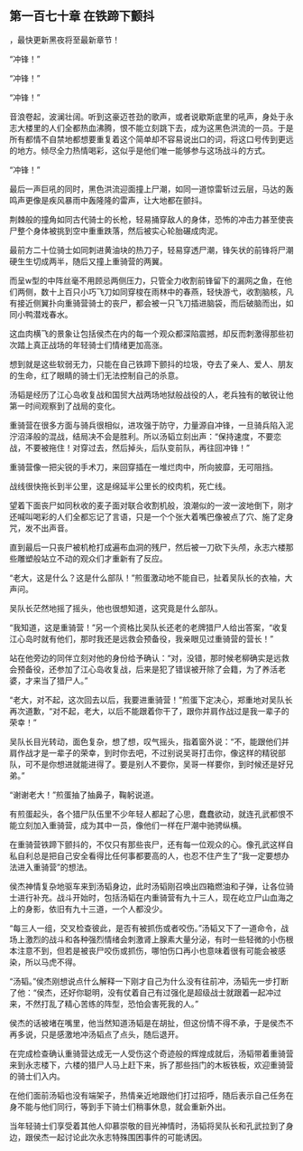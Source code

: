 ## 第一百七十章 在铁蹄下颤抖
，最快更新黑夜将至最新章节！

“冲锋！”

“冲锋！”

“冲锋！”

音浪卷起，波澜壮阔。听到这豪迈苍劲的歌声，或者说歇斯底里的吼声，身处于永志大楼里的人们全都热血沸腾，恨不能立刻跳下去，成为这黑色洪流的一员。于是所有都情不自禁地都想要重复着这个简单却不容易说出口的词，将这口号传到更远的地方。倾尽全力热情喝彩，这似乎是他们唯一能够参与这场战斗的方式。

“冲锋！”

最后一声巨吼的同时，黑色洪流迎面撞上尸潮，如同一道惊雷斩过云层，马达的轰鸣声更像是疾风暴雨中轰隆隆的雷声，让大地都在颤抖。

荆棘般的撞角如同古代骑士的长枪，轻易捅穿敌人的身体，恐怖的冲击力甚至使丧尸整个身体被挑到空中重重跌落，然后被实心轮胎碾成肉泥。

最前方二十位骑士如同刺进黄油块的热刀子，轻易穿透尸潮，锋矢状的前锋将尸潮硬生生切成两半，随后又撞上重骑营的两翼。

而呈w型的中阵丝毫不用顾忌两侧压力，只管全力收割前锋留下的漏网之鱼，在他们两侧，数十上百只小巧飞刀如同穿梭在雨林中的春燕，轻快游弋，收割脑核，凡有接近侧翼扑向重骑营骑士的丧尸，都会被一只飞刀插进脑袋，而后破脑而出，如同小鸭潜戏春水。

这血肉横飞的景象让包括侯杰在内的每一个观众都深陷震撼，却反而刺激得那些初次踏上真正战场的年轻骑士们情绪更加高涨。

想到就是这些软弱无力，只能在自己铁蹄下颤抖的垃圾，夺去了亲人、爱人、朋友的生命，红了眼睛的骑士们无法控制自己的杀意。

汤韬是经历了江心岛收复战和国贸大战两场地狱般战役的人，老兵独有的敏锐让他第一时间观察到了战局的变化。

重骑营在很多方面与骑兵很相似，进攻强于防守，力量源自冲锋，一旦骑兵陷入泥泞沼泽般的混战，结局决不会是胜利。所以汤韬立刻出声：“保持速度，不要恋战，不要被拖住！对穿过去，然后掉头，后队变前队，再往回冲锋！”

重骑营像一把尖锐的手术刀，来回穿插在一堆烂肉中，所向披靡，无可阻挡。

战线很快拖长到半公里，这是绵延半公里长的绞肉机，死亡线。

望着下面丧尸如同秋收的麦子面对联合收割机般，浪潮似的一波一波地倒下，刚才还喊叫喝彩的人们全都忘记了言语，只是一个个张大着嘴巴像被点了穴、施了定身咒，发不出声音。

直到最后一只丧尸被机枪打成遍布血洞的残尸，然后被一刀砍下头颅，永志六楼那些雕塑般站立不动的观众们才重新有了反应。

“老大，这是什么？这是什么部队！”煎蛋激动地不能自已，扯着吴队长的衣袖，大声问。

吴队长茫然地摇了摇头，他也很想知道，这究竟是什么部队。

“我知道，这是重骑营！”另一个资格比吴队长还老的老牌猎尸人给出答案，“收复江心岛时就有他们，那时我还是远救会预备役，我亲眼见过重骑营的营长！”

站在他旁边的同伴立刻对他的身份给予确认：“对，没错，那时候老柳确实是远救会预备役，还参加了江心岛收复战，后来是犯了错误被开除了会籍，为了养活老婆，才来当了猎尸人。”

“老大，对不起，这次回去以后，我要进重骑营！”煎蛋下定决心，郑重地对吴队长再次道歉，“对不起，老大，以后不能跟着你干了，跟你并肩作战过是我一辈子的荣幸！”

吴队长目光转动，面色复杂，想了想，叹气摇头，指着窗外说：“不，能跟他们并肩作战才是一辈子的荣幸，到时你去吧，不过别说吴哥打击你，像这样的精锐部队，可不是你想进就能进得了。要是别人不要你，吴哥一样要你，到时候还是好兄弟。”

“谢谢老大！”煎蛋抽了抽鼻子，鞠躬说道。

有煎蛋起头，各个猎尸队伍里不少年轻人都起了心思，蠢蠢欲动，就连孔武都恨不能立刻加入重骑营，成为其中一员，像他们一样在尸潮中驰骋纵横。

在重骑营铁蹄下颤抖的，不仅只有那些丧尸，还有每一位观众的心。像孔武这样自私自利总是把自己安全看得比任何事都要高的人，也忍不住产生了“我一定要想办法进入重骑营”的想法。

侯杰神情复杂地驱车来到汤韬身边，此时汤韬刚召唤出四箱燃油和子弹，让各位骑士进行补充。战斗开始时，包括汤韬在内重骑营有九十三人，现在屹立尸山血海之上的身影，依旧有九十三道，一个人都没少。

“每三人一组，交叉检查彼此，是否有被抓伤或者咬伤。”汤韬又下了一道命令，战场上激烈的战斗和各种强烈情绪会刺激肾上腺素大量分泌，有时一些轻微的小伤根本注意不到，但若是被丧尸咬伤或抓伤，哪怕伤口再小也意味着很有可能会被感染，所以马虎不得。

“汤韬。”侯杰刚想说点什么解释一下刚才自己为什么没有往前冲，汤韬先一步打断了他：“侯杰，还好你聪明，没有仗着自己有过强化是超级战士就跟着一起冲过来，不然打乱了精心苦练的阵型，恐怕会害死我的人。”

侯杰的话被堵在嘴里，他当然知道汤韬是在胡扯，但这份情不得不承，于是侯杰不再多说，只是感激地冲汤韬点了点头，随后退开。

在完成检查确认重骑营达成无一人受伤这个奇迹般的辉煌成就后，汤韬带着重骑营来到永志楼下，六楼的猎尸人马上赶下来，拆了那些挡门的木板铁板，欢迎重骑营的骑士们入内。

在他们面前汤韬也没有端架子，热情亲近地跟他们打过招呼，随后表示自己任务在身不能与他们同行，等到手下骑士们稍事休息，就会重新外出。

当年轻骑士们享受着其他人仰慕崇敬的目光神情时，汤韬将吴队长和孔武拉到了身边，跟侯杰一起讨论此次永志特殊围困事件的可能诱因。

